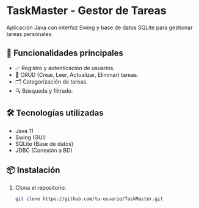 # TaskMaster - Gestor de Tareas

Aplicación Java con interfaz Swing y base de datos SQLite para gestionar tareas personales.

## 🚀 Funcionalidades principales
- ✅ Registro y autenticación de usuarios.
- 📝 CRUD (Crear, Leer, Actualizar, Eliminar) tareas.
- 🗂️ Categorización de tareas.
- 🔍 Búsqueda y filtrado.

## 🛠️ Tecnologías utilizadas
- Java 11
- Swing (GUI)
- SQLite (Base de datos)
- JDBC (Conexión a BD)

## 📦 Instalación
1. Clona el repositorio:
   ```bash
   git clone https://github.com/tu-usuario/TaskMaster.git